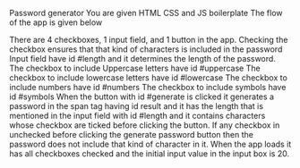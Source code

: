 Password generator
You are given HTML CSS and JS boilerplate
The flow of the app is given below

There are 4 checkboxes, 1 input field, and 1 button in the app.
Checking the checkbox ensures that that kind of characters is included in the password
Input field have id #length and it determines the length of the password.
The checkbox to include Uppercase letters have id #uppercase
The checkbox to include lowercase letters have id #lowercase
The checkbox to include numbers have id #numbers
The checkbox to include symbols have id #symbols
When the button with id #generate is clicked it generates a password in the span tag having id result and it has the length that is mentioned in the input field with id #length and it contains characters whose checkbox are ticked before clicking the button.
If any checkbox in unchecked before clicking the generate password button then the password does not include that kind of character in it.
When the app loads it has all checkboxes checked and the initial input value in the input box is 20.
